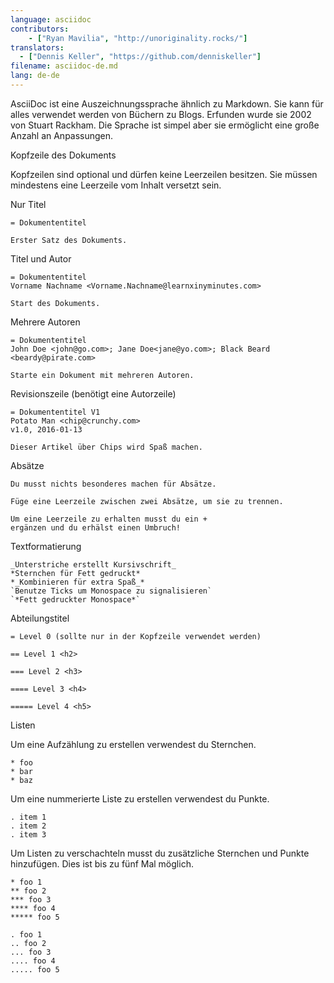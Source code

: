 ```yaml
---
language: asciidoc
contributors:
    - ["Ryan Mavilia", "http://unoriginality.rocks/"]
translators:
  - ["Dennis Keller", "https://github.com/denniskeller"]
filename: asciidoc-de.md
lang: de-de
---
```


AsciiDoc ist eine Auszeichnungssprache ähnlich zu Markdown. Sie kann für alles verwendet werden von Büchern zu Blogs. Erfunden wurde sie 2002 von Stuart Rackham. Die Sprache ist simpel aber sie ermöglicht eine große Anzahl an Anpassungen.

Kopfzeile des Dokuments

Kopfzeilen sind optional und dürfen keine Leerzeilen besitzen. Sie müssen mindestens eine Leerzeile vom Inhalt versetzt sein.

Nur Titel

```
= Dokumententitel

Erster Satz des Dokuments.
```

Titel und Autor

```
= Dokumententitel
Vorname Nachname <Vorname.Nachname@learnxinyminutes.com>

Start des Dokuments.
```

Mehrere Autoren

```
= Dokumententitel
John Doe <john@go.com>; Jane Doe<jane@yo.com>; Black Beard <beardy@pirate.com>

Starte ein Dokument mit mehreren Autoren.
```

Revisionszeile (benötigt eine Autorzeile)

```
= Dokumententitel V1
Potato Man <chip@crunchy.com>
v1.0, 2016-01-13

Dieser Artikel über Chips wird Spaß machen.
```

Absätze

```
Du musst nichts besonderes machen für Absätze.

Füge eine Leerzeile zwischen zwei Absätze, um sie zu trennen.

Um eine Leerzeile zu erhalten musst du ein +
ergänzen und du erhälst einen Umbruch!
```

Textformatierung

```
_Unterstriche erstellt Kursivschrift_
*Sternchen für Fett gedruckt*
*_Kombinieren für extra Spaß_*
`Benutze Ticks um Monospace zu signalisieren`
`*Fett gedruckter Monospace*`
```

Abteilungstitel

```
= Level 0 (sollte nur in der Kopfzeile verwendet werden)

== Level 1 <h2>

=== Level 2 <h3>

==== Level 3 <h4>

===== Level 4 <h5>

```

Listen

Um eine Aufzählung zu erstellen verwendest du Sternchen.

```
* foo
* bar
* baz
```

Um eine nummerierte Liste zu erstellen verwendest du Punkte.

```
. item 1
. item 2
. item 3
```

Um Listen zu verschachteln musst du zusätzliche Sternchen und Punkte hinzufügen. Dies ist bis zu fünf Mal möglich.

```
* foo 1
** foo 2
*** foo 3
**** foo 4
***** foo 5

. foo 1
.. foo 2
... foo 3
.... foo 4
..... foo 5
```
